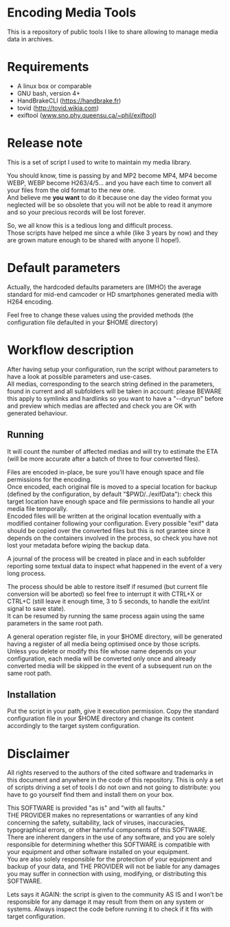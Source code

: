 # Encoding Media Tools
This is a repository of public tools I like to share allowing to manage media data in archives.

# Requirements  
* A linux box or comparable
* GNU bash, version 4+  
* HandBrakeCLI (https://handbrake.fr)  
* tovid (http://tovid.wikia.com)  
* exiftool (www.sno.phy.queensu.ca/~phil/exiftool)  

# Release note
This is a set of script I used to write to maintain my media library.  

You should know, time is passing by and MP2 become MP4, MP4 become WEBP, WEBP become H263/4/5... and you have each time to convert all your files from the old format to the new one.  
And believe me **you want** to do it because one day the video format you neglected will be so obsolete that you will not be able to read it anymore and so your precious records will be lost forever.  

So, we all know this is a tedious long and difficult process.  
Those scripts have helped me since a while (like 3 years by now) and they are grown mature enough to be shared with anyone (I hope!).  

# Default parameters
Actually, the hardcoded defaults parameters are (IMHO) the average standard for mid-end camcoder or HD smartphones generated media with H264 encoding.  

Feel free to change these values using the provided methods (the configuration file defaulted in your $HOME directory)

# Workflow description
After having setup your configuration, run the script without parameters to have a look at possible parameters and use-cases.  
All medias, corresponding to the search string defined in the parameters, found in current and all subfolders will be taken in account: please BEWARE this apply to symlinks and hardlinks so you want to have a "--dryrun" before and preview which medias are affected and check you are OK with generated behaviour.

## Running
It will count the number of affected medias and will try to estimate the ETA (will be more accurate after a batch of three to four converted files).

Files are encoded in-place, be sure you'll have enough space and file permissions for the encoding.  
Once encoded, each original file is moved to a special location for backup (defined by the configuration, by default "$PWD/../exifData"): check this target location have enough space and file permissions to handle all your media file temporally.  
Encoded files will be written at the original location eventually with a modified container following your configuration.
Every possible "exif" data should be copied over the converted files but this is not grantee since it depends on the containers involved in the process, so check you have not lost your metadata before wiping the backup data.

A journal of the process will be created in place and in each subfolder reporting some textual data to inspect what happened in the event of a very long process.

The process should be able to restore itself if resumed (but current file conversion will be aborted) so feel free to interrupt it with CTRL+X or CTRL+C (still leave it enough time, 3 to 5 seconds, to handle the exit/int signal to save state).  
It can be resumed by running the same process again using the same parameters in the same root path.

A general operation register file, in your $HOME directory, will be generated having a register of all media being optimised once by those scripts.  
Unless you delete or modify this file whose name depends on your configuration, each media will be converted only once and already converted media will be skipped in the event of a subsequent run on the same root path.

## Installation
Put the script in your path, give it execution permission.
Copy the standard configuration file in your $HOME directory and change its content accordingly to the target system configuration.

# Disclaimer
All rights reserved to the authors of the cited software and trademarks in this document and anywhere in the code of this repository.
This is only a set of scripts driving a set of tools I do not own and not going to distribute: you have to go yourself find them and install them on your box.

This SOFTWARE is provided "as is" and "with all faults."  
THE PROVIDER makes no representations or warranties of any kind concerning the safety, suitability, lack of viruses, inaccuracies, typographical errors, or other harmful components of this SOFTWARE.  
There are inherent dangers in the use of any software, and you are solely responsible for determining whether this SOFTWARE is compatible with your equipment and other software installed on your equipment.  
You are also solely responsible for the protection of your equipment and backup of your data, and THE PROVIDER will not be liable for any damages you may suffer in connection with using, modifying, or distributing this SOFTWARE.  

Lets says it AGAIN: the script is given to the community AS IS and I won't be responsible for any damage it may result from them on any system or systems.
Always inspect the code before running it to check if it fits with target configuration.
